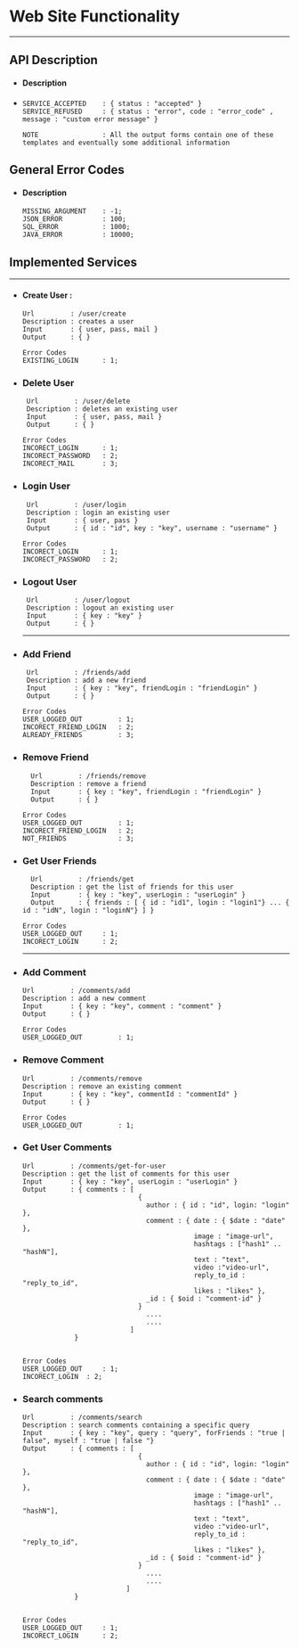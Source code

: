 # Web Site Functionality
--------------------

## API Description

- #### Description

- 
    ```
    SERVICE_ACCEPTED    : { status : "accepted" }
    SERVICE_REFUSED     : { status : "error", code : "error_code" , message : "custom error message" }
    ```
    ```
    NOTE                : All the output forms contain one of these templates and eventually some additional information
    ```

## General Error Codes

- #### Description

    ```
    MISSING_ARGUMENT    : -1;
    JSON_ERROR          : 100;
    SQL_ERROR           : 1000;
    JAVA_ERROR          : 10000;
    ```

## Implemented Services 
--------------------

- #### Create User :
    ```
    Url         : /user/create
    Description : creates a user
    Input       : { user, pass, mail }
    Output      : { }
    ```
    ```
    Error Codes
    EXISTING_LOGIN      : 1;
    ````
    
- ### Delete User
   ```
    Url         : /user/delete
    Description : deletes an existing user
    Input       : { user, pass, mail }
    Output      : { }
    ```
    ```
    Error Codes
    INCORECT_LOGIN      : 1;
    INCORECT_PASSWORD   : 2;
    INCORECT_MAIL       : 3;
    ````
    
- ### Login User
   ```
    Url         : /user/login
    Description : login an existing user
    Input       : { user, pass }
    Output      : { id : "id", key : "key", username : "username" }
    ```
    ```
    Error Codes
    INCORECT_LOGIN      : 1;
    INCORECT_PASSWORD   : 2;
    ````
    
- ### Logout User
   ```
    Url         : /user/logout
    Description : logout an existing user
    Input       : { key : "key" }
    Output      : { }
    ```
    
    ****
    
- ### Add Friend
   ```
    Url         : /friends/add
    Description : add a new friend
    Input       : { key : "key", friendLogin : "friendLogin" }
    Output      : { }
    ```
    ```
    Error Codes
    USER_LOGGED_OUT         : 1;
    INCORECT_FRIEND_LOGIN   : 2;
    ALREADY_FRIENDS         : 3;
    ````

- ### Remove Friend
  ```
    Url         : /friends/remove
    Description : remove a friend
    Input       : { key : "key", friendLogin : "friendLogin" }
    Output      : { }
    ```
    ```
    Error Codes
    USER_LOGGED_OUT         : 1;
    INCORECT_FRIEND_LOGIN   : 2;
    NOT_FRIENDS             : 3;
    ````

- ### Get User Friends

  ```
    Url         : /friends/get
    Description : get the list of friends for this user
    Input       : { key : "key", userLogin : "userLogin" }
    Output      : { friends : [ { id : "id1", login : "login1"} ... { id : "idN", login : "loginN"} ] }
    ```
    ```
    Error Codes
    USER_LOGGED_OUT	    : 1;
    INCORECT_LOGIN	    : 2;
    ````
    --------------------
    
- ### Add Comment
    ```
    Url         : /comments/add
    Description : add a new comment
    Input       : { key : "key", comment : "comment" }
    Output      : { }
    ```
    ```
    Error Codes
    USER_LOGGED_OUT         : 1;
    ````
    
- ### Remove Comment

    ```
    Url         : /comments/remove
    Description : remove an existing comment
    Input       : { key : "key", commentId : "commentId" }
    Output      : { }
    ```
    ```
    Error Codes
    USER_LOGGED_OUT         : 1;
    ````
    
- ### Get User Comments

    ```
    Url         : /comments/get-for-user
    Description : get the list of comments for this user
    Input       : { key : "key", userLogin : "userLogin" }
    Output      : { comments : [
				                 {
                				   author : { id : "id", login: "login" },
                    		       comment : { date : { $date : "date" },
                				               image : "image-url",
                					           hashtags : ["hash1" .. "hashN"],
                					           text : "text", 
                					           video :"video-url",
                					           reply_to_id : "reply_to_id",
                					           likes : "likes" },
                			       _id : { $oid : "comment-id" }
				                 }
                				   ....
                				   ....
			                   ]
		         }
				   
    ```
    ```
    Error Codes
    USER_LOGGED_OUT     : 1;
    INCORECT_LOGIN	: 2;
    ````


- ### Search comments
    ```
    Url         : /comments/search
    Description : search comments containing a specific query
    Input       : { key : "key", query : "query", forFriends : "true | false", myself : "true | false "}
    Output      : { comments : [
				                 {
                				   author : { id : "id", login: "login" },
                    		       comment : { date : { $date : "date" },
                				               image : "image-url",
                					           hashtags : ["hash1" .. "hashN"],
                					           text : "text", 
                					           video :"video-url",
                					           reply_to_id : "reply_to_id",
                					           likes : "likes" },				   	       
                			       _id : { $oid : "comment-id" }
				                 }
                				   ....
                				   ....
			                  ]
		         }
				    
    ```
    ```
    Error Codes
    USER_LOGGED_OUT     : 1;
    INCORECT_LOGIN	    : 2;
    ````
